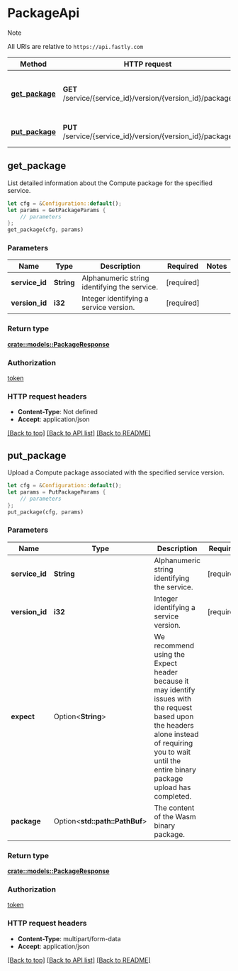 # PackageApi

> [!NOTE]
> All URIs are relative to `https://api.fastly.com`

Method | HTTP request | Description
------ | ------------ | -----------
[**get_package**](PackageApi.md#get_package) | **GET** /service/{service_id}/version/{version_id}/package | Get details of the service's Compute package.
[**put_package**](PackageApi.md#put_package) | **PUT** /service/{service_id}/version/{version_id}/package | Upload a Compute package.



## get_package

List detailed information about the Compute package for the specified service.

```rust
let cfg = &Configuration::default();
let params = GetPackageParams {
    // parameters
};
get_package(cfg, params)
```

### Parameters


Name | Type | Description  | Required | Notes
------------- | ------------- | ------------- | ------------- | -------------
**service_id** | **String** | Alphanumeric string identifying the service. | [required] |
**version_id** | **i32** | Integer identifying a service version. | [required] |

### Return type

[**crate::models::PackageResponse**](PackageResponse.md)

### Authorization

[token](../README.md#token)

### HTTP request headers

- **Content-Type**: Not defined
- **Accept**: application/json

[[Back to top]](#) [[Back to API list]](../README.md#documentation-for-api-endpoints) [[Back to README]](../README.md)


## put_package

Upload a Compute package associated with the specified service version.

```rust
let cfg = &Configuration::default();
let params = PutPackageParams {
    // parameters
};
put_package(cfg, params)
```

### Parameters


Name | Type | Description  | Required | Notes
------------- | ------------- | ------------- | ------------- | -------------
**service_id** | **String** | Alphanumeric string identifying the service. | [required] |
**version_id** | **i32** | Integer identifying a service version. | [required] |
**expect** | Option\<**String**> | We recommend using the Expect header because it may identify issues with the request based upon the headers alone instead of requiring you to wait until the entire binary package upload has completed. |  |
**package** | Option\<**std::path::PathBuf**> | The content of the Wasm binary package. |  |

### Return type

[**crate::models::PackageResponse**](PackageResponse.md)

### Authorization

[token](../README.md#token)

### HTTP request headers

- **Content-Type**: multipart/form-data
- **Accept**: application/json

[[Back to top]](#) [[Back to API list]](../README.md#documentation-for-api-endpoints) [[Back to README]](../README.md)

